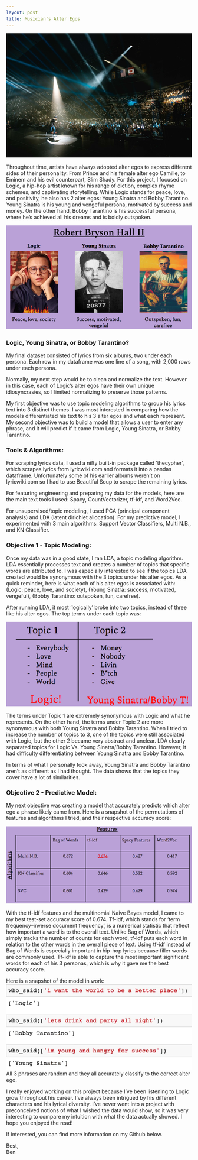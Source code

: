 ```yaml
---
layout: post
title: Musician's Alter Egos
--- 
```

  
![image tooltip here](/images/thetitle.jpg)   
  
Throughout time, artists have always adopted alter egos to express different sides of their personality. From Prince and his female alter ego Camille, to Eminem and his evil counterpart, Slim Shady. For this project, I focused on Logic, a hip-hop artist known for his range of diction, complex rhyme schemes, and captivating storytelling. While Logic stands for peace, love, and positivity, he also has 2 alter egos: Young Sinatra and Bobby Tarantino. Young Sinatra is his young and vengeful persona, motivated by success and money. On the other hand, Bobby Tarantino is his successful persona, where he’s achieved all his dreams and is boldly outspoken.  
  
![image tooltip here](/images/l2.png)   
  
### Logic, Young Sinatra, or Bobby Tarantino?      
      
My final dataset consisted of lyrics from six albums, two under each persona. Each row in my dataframe was one line of a song, with 2,000 rows under each persona.  
    
Normally, my next step would be to clean and normalize the text. However in this case, each of Logic’s alter egos have their own unique idiosyncrasies, so I limited normalizing to preserve those patterns.  
  
My first objective was to use topic modeling algorithms to group his lyrics text into 3 distinct themes. I was most interested in comparing how the models differentiated his text to his 3 alter egos and what each represent. My second objective was to build a model that allows a user to enter any phrase, and it will predict if it came from Logic, Young Sinatra, or Bobby Tarantino.  
  
### Tools & Algorithms:  
  
For scraping lyrics data, I used a nifty built-in package called ‘thecypher’, which scrapes lyrics from lyricwiki.com and formats it into a pandas dataframe. Unfortunately some of his earlier albums weren’t on lyricwiki.com so I had to use Beautiful Soup to scrape the remaining lyrics.  
  
For featuring engineering and preparing my data for the models, here are the main text tools I used: Spacy, CountVectorizer, tf-idf, and Word2Vec.  
  
For unsupervised/topic modeling, I used PCA (principal component analysis) and LDA (latent dirichlet allocation). For my predictive model, I experimented with 3 main algorithms: Support Vector Classifiers, Multi N.B., and KN Classifier.  
  
### Objective 1 - Topic Modeling: 
  
Once my data was in a good state, I ran LDA, a topic modeling algorithm. LDA essentially processes text and creates a number of topics that specific words are attributed to. I was especially interested to see if the topics LDA created would be synonymous with the 3 topics under his alter egos. As a quick reminder, here is what each of his alter egos is associated with: (Logic: peace, love, and society), (Young Sinatra: success, motivated, vengeful), (Bobby Tarantino: outspoken, fun, carefree).  
  
After running LDA, it most ‘logically’ broke into two topics, instead of three like his alter egos. The top terms under each topic was:  
    
![image tooltip here](/images/asd.png)   

The terms under Topic 1 are extremely synonymous with Logic and what he represents. On the other hand, the terms under Topic 2 are more synonymous with both Young Sinatra and Bobby Tarantino. When I tried to increase the number of topics to 3, one of the topics were still associated with Logic, but the other 2 became very abstract and unclear. LDA clearly separated topics for Logic Vs. Young Sinatra/Bobby Tarantino. However, it had difficulty differentiating between Young Sinatra and Bobby Tarantino.   
  
In terms of what I personally took away, Young Sinatra and Bobby Tarantino aren’t as different as I had thought. The data shows that the topics they cover have a lot of similarities.  

### Objective 2 - Predictive Model:  
  
My next objective was creating a model that accurately predicts which alter ego a phrase likely came from. Here is a snapshot of the permutations of features and algorithms I tried, and their respective accuracy score:  
  
![image tooltip here](/images/hi.png)   
  
With the tf-idf features and the multinomial Naive Bayes model, I came to my best test-set accuracy score of 0.674. Tf-idf, which stands for ‘term frequency–inverse document frequency’, is a numerical statistic that reflect how important a word is to the overall text. Unlike Bag of Words, which simply tracks the number of counts for each word, tf-idf puts each word in relation to the other words in the overall piece of text. Using tf-idf instead of Bag of Words is especially important in hip-hop lyrics because filler words are commonly used. Tf-idf is able to capture the most important significant words for each of his 3 personas, which is why it gave me the best accuracy score.  

Here is a snapshot of the model in work:  
![image tooltip here](/images/logic_demo.png)  
All 3 phrases are random and they all accurately classify to the correct alter ego.  
  
I really enjoyed working on this project because I’ve been listening to Logic grow throughout his career. I’ve always been intrigued by his different characters and his lyrical diversity.  I’ve never went into a project with preconceived notions of what I wished the data would show, so it was very interesting to compare my intuition with what the data actually showed. I hope you enjoyed the read!  
  
If interested, you can find more information on my Github below. 
  
Best,  
Ben
